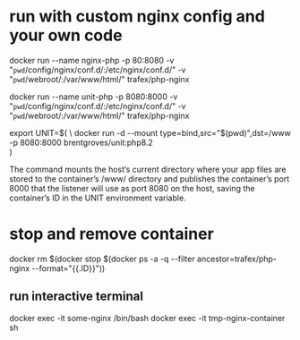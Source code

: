# run with custom nginx config and your own code
docker run --name nginx-php -p 80:8080 -v "`pwd`/config/nginx/conf.d/:/etc/nginx/conf.d/" -v "`pwd`/webroot/:/var/www/html/" trafex/php-nginx

docker run --name unit-php -p 8080:8000 -v "`pwd`/config/nginx/conf.d/:/etc/nginx/conf.d/" -v "`pwd`/webroot/:/var/www/html/" trafex/php-nginx

export UNIT=$(                                             \
      docker run -d --mount type=bind,src="$(pwd)",dst=/www  \
      -p 8080:8000 brentgroves/unit:php8.2                 \
  )


The command mounts the host’s current directory where your app files are stored to the container’s /www/ directory and publishes the container’s port 8000 that the listener will use as port 8080 on the host, saving the container’s ID in the UNIT environment variable.

# stop and remove container
docker rm $(docker stop $(docker ps -a -q --filter ancestor=trafex/php-nginx --format="{{.ID}}"))

## run interactive terminal
docker exec -it some-nginx /bin/bash
docker exec -it tmp-nginx-container sh
